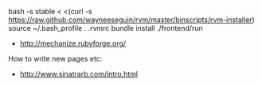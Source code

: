 
bash -s stable < <(curl -s https://raw.github.com/wayneeseguin/rvm/master/binscripts/rvm-installer)
source ~/.bash_profile
. .rvmrc
bundle install
./frontend/run


* http://mechanize.rubyforge.org/


 How to write new pages etc:

* http://www.sinatrarb.com/intro.html
